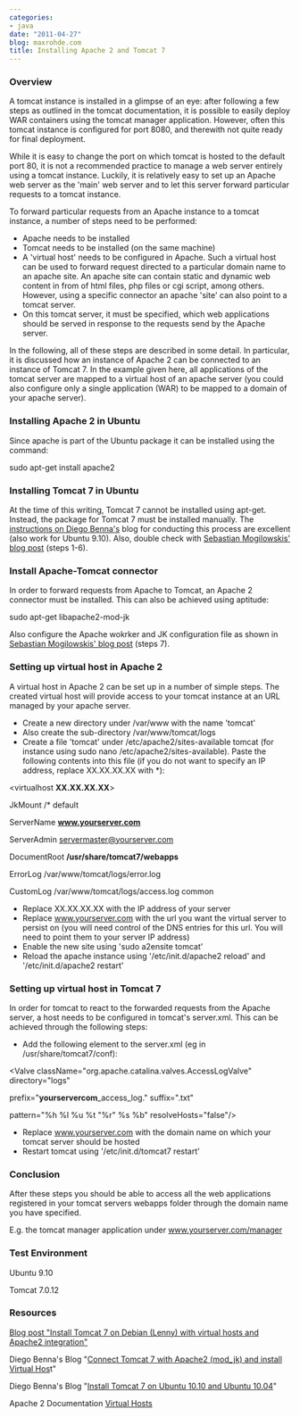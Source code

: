 ```yaml
---
categories:
- java
date: "2011-04-27"
blog: maxrohde.com
title: Installing Apache 2 and Tomcat 7
---
```


### Overview

A tomcat instance is installed in a glimpse of an eye: after following a few steps as outlined in the tomcat documentation, it is possible to easily deploy WAR containers using the tomcat manager application. However, often this tomcat instance is configured for port 8080, and therewith not quite ready for final deployment.

While it is easy to change the port on which tomcat is hosted to the default port 80, it is not a recommended practice to manage a web server entirely using a tomcat instance. Luckily, it is relatively easy to set up an Apache web server as the 'main' web server and to let this server forward particular requests to a tomcat instance.

To forward particular requests from an Apache instance to a tomcat instance, a number of steps need to be performed:

- Apache needs to be installed
- Tomcat needs to be installed (on the same machine)
- A 'virtual host' needs to be configured in Apache. Such a virtual host can be used to forward request directed to a particular domain name to an apache site. An apache site can contain static and dynamic web content in from of html files, php files or cgi script, among others. However, using a specific connector an apache 'site' can also point to a tomcat server.
- On this tomcat server, it must be specified, which web applications should be served in response to the requests send by the Apache server.

In the following, all of these steps are described in some detail. In particular, it is discussed how an instance of Apache 2 can be connected to an instance of Tomcat 7. In the example given here, all applications of the tomcat server are mapped to a virtual host of an apache server (you could also configure only a single application (WAR) to be mapped to a domain of your apache server).

### Installing Apache 2 in Ubuntu

Since apache is part of the Ubuntu package it can be installed using the command:

sudo apt-get install apache2

### Installing Tomcat 7 in Ubuntu

At the time of this writing, Tomcat 7 cannot be installed using apt-get. Instead, the package for Tomcat 7 must be installed manually. The [instructions on Diego Benna's](http://diegobenna.blogspot.com/2011/01/install-tomcat-7-in-ubuntu-1010.html) blog for conducting this process are excellent (also work for Ubuntu 9.10). Also, double check with [Sebastian Mogilowskis' blog post](http://www.mogilowski.net/lang/en-us/2010/12/11/install-tomcat-7-on-debian-lenny-with-virtual-hosts-and-apache2-integration/) (steps 1-6).

### Install Apache-Tomcat connector

In order to forward requests from Apache to Tomcat, an Apache 2 connector must be installed. This can also be achieved using aptitude:

sudo apt-get libapache2-mod-jk

Also configure the Apache wokrker and JK configuration file as shown in [Sebastian Mogilowskis' blog post](http://www.mogilowski.net/lang/en-us/2010/12/11/install-tomcat-7-on-debian-lenny-with-virtual-hosts-and-apache2-integration/) (steps 7).

### Setting up virtual host in Apache 2

A virtual host in Apache 2 can be set up in a number of simple steps. The created virtual host will provide access to your tomcat instance at an URL managed by your apache server.

- Create a new directory under /var/www with the name 'tomcat'
- Also create the sub-directory /var/www/tomcat/logs
- Create a file 'tomcat' under /etc/apache2/sites-available tomcat (for instance using sudo nano /etc/apache2/sites-available). Paste the following contents into this file (if you do not want to specify an IP address, replace XX.XX.XX.XX with \*):

<virtualhost **XX.XX.XX.XX**\>

JkMount /\* default

ServerName **www.yourserver.com**

ServerAdmin servermaster@yourserver.com

DocumentRoot **/usr/share/tomcat7/webapps**

ErrorLog /var/www/tomcat/logs/error.log

CustomLog /var/www/tomcat/logs/access.log common

</virtualhost>

- Replace XX.XX.XX.XX with the IP address of your server
- Replace www.yourserver.com with the url you want the virtual server to persist on (you will need control of the DNS entries for this url. You will need to point them to your server IP address)
- Enable the new site using 'sudo a2ensite tomcat'
- Reload the apache instance using '/etc/init.d/apache2 reload' and '/etc/init.d/apache2 restart'

### Setting up virtual host in Tomcat 7

In order for tomcat to react to the forwarded requests from the Apache server, a host needs to be configured in tomcat's server.xml. This can be achieved through the following steps:

- Add the following <host> element to the server.xml (eg in /usr/share/tomcat7/conf):

<Host name="**www.yourserver.com**" appBase="webapps" unpackWARs="true" autoDeploy="true">

<Valve className="org.apache.catalina.valves.AccessLogValve" directory="logs"

prefix="**yourservercom**\_access_log." suffix=".txt"

pattern="%h %l %u %t &quot;%r&quot; %s %b" resolveHosts="false"/>

</Host>

- Replace www.yourserver.com with the domain name on which your tomcat server should be hosted
- Restart tomcat using '/etc/init.d/tomcat7 restart'

### Conclusion

After these steps you should be able to access all the web applications registered in your tomcat servers webapps folder through the domain name you have specified.

E.g. the tomcat manager application under www.yourserver.com/manager

### Test Environment

Ubuntu 9.10

Tomcat 7.0.12

### Resources

[Blog post "Install Tomcat 7 on Debian (Lenny) with virtual hosts and Apache2 integration"](http://www.mogilowski.net/lang/en-us/2010/12/11/install-tomcat-7-on-debian-lenny-with-virtual-hosts-and-apache2-integration/)

Diego Benna's Blog "[Connect Tomcat 7 with Apache2 (mod_jk) and install Virtual Hos](http://diegobenna.blogspot.com/2011/01/connect-tomcat-7-with-apache2-modjk-and.html)t"

Diego Benna's Blog "[Install Tomcat 7 on Ubuntu 10.10 and Ubuntu 10.04](http://diegobenna.blogspot.com/2011/01/install-tomcat-7-in-ubuntu-1010.html)"

Apache 2 Documentation [Virtual Hosts](http://httpd.apache.org/docs/current/mod/core.html)